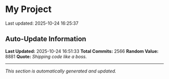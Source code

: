 # My Project


Last updated: 2025-10-24 16:25:37













































































































































































































































































































































































































































































































































































































































































































































































































































































































































































































































































































































































































































































































































































































































































































































































































































































































































































































































































































































































































































































































































































































































































































































































































































































































































































































































































































































































































































































































































































































































































## Auto-Update Information

**Last Updated:** 2025-10-24 16:51:33
**Total Commits:** 2566
**Random Value:** 8881
**Quote:** _Shipping code like a boss._

---
_This section is automatically generated and updated._
